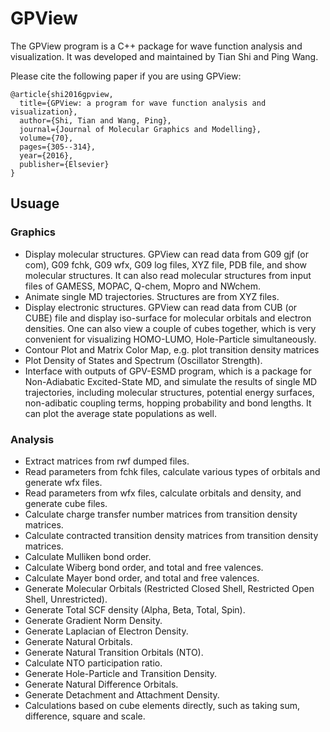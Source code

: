 # GPView 
The GPView program is a C++ package for wave function analysis and visualization. It was developed and maintained by Tian Shi and Ping Wang.

Please cite the following paper if you are using GPView:
```
@article{shi2016gpview,
  title={GPView: a program for wave function analysis and visualization},
  author={Shi, Tian and Wang, Ping},
  journal={Journal of Molecular Graphics and Modelling},
  volume={70},
  pages={305--314},
  year={2016},
  publisher={Elsevier}
}
```

## Usuage

### Graphics

- Display molecular structures. GPView can read data from G09 gjf (or com), G09 fchk, G09 wfx, G09 log files, XYZ file, PDB file, and show molecular structures. It can also read molecular structures from input files of GAMESS, MOPAC, Q-chem, Mopro and NWchem.
- Animate single MD trajectories. Structures are from XYZ files.
- Display electronic structures. GPView can read data from CUB (or CUBE) file and display iso-surface for molecular orbitals and electron densities. One can also view a couple of cubes together, which is very convenient for visualizing HOMO-LUMO, Hole-Particle simultaneously.
- Contour Plot and Matrix Color Map, e.g. plot transition density matrices
- Plot Density of States and Spectrum (Oscillator Strength).
- Interface with outputs of GPV-ESMD program, which is a package for Non-Adiabatic Excited-State MD, and simulate the results of single MD trajectories, including molecular structures, potential energy surfaces, non-adibatic coupling terms, hopping probability and bond lengths. It can plot the average state populations as well.

### Analysis

- Extract matrices from rwf dumped files.
- Read parameters from fchk files, calculate various types of orbitals and generate wfx files.
- Read parameters from wfx files, calculate orbitals and density, and generate cube files.
- Calculate charge transfer number matrices from transition density matrices.
- Calculate contracted transition density matrices from transition density matrices.
- Calculate Mulliken bond order.
- Calculate Wiberg bond order, and total and free valences.
- Calculate Mayer bond order, and total and free valences.
- Generate Molecular Orbitals (Restricted Closed Shell, Restricted Open Shell, Unrestricted).
- Generate Total SCF density (Alpha, Beta, Total, Spin).
- Generate Gradient Norm Density.
- Generate Laplacian of Electron Density.
- Generate Natural Orbitals.
- Generate Natural Transition Orbitals (NTO).
- Calculate NTO participation ratio.
- Generate Hole-Particle and Transition Density.
- Generate Natural Difference Orbitals.
- Generate Detachment and Attachment Density.
- Calculations based on cube elements directly, such as taking sum, difference, square and scale.

